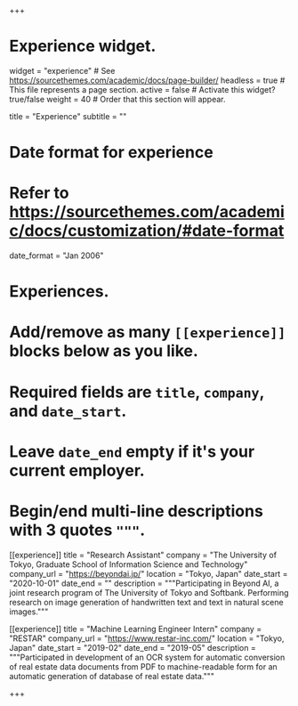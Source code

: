 +++
# Experience widget.
widget = "experience"  # See https://sourcethemes.com/academic/docs/page-builder/
headless = true  # This file represents a page section.
active = false  # Activate this widget? true/false
weight = 40  # Order that this section will appear.

title = "Experience"
subtitle = ""

# Date format for experience
#   Refer to https://sourcethemes.com/academic/docs/customization/#date-format
date_format = "Jan 2006"

# Experiences.
#   Add/remove as many `[[experience]]` blocks below as you like.
#   Required fields are `title`, `company`, and `date_start`.
#   Leave `date_end` empty if it's your current employer.
#   Begin/end multi-line descriptions with 3 quotes `"""`.
[[experience]]
  title = "Research Assistant"
  company = "The University of Tokyo, Graduate School of Information Science and Technology"
  company_url = "https://beyondai.jp/"
  location = "Tokyo, Japan"
  date_start = "2020-10-01"
  date_end = ""
  description = """Participating in Beyond AI, a joint research program of The University of Tokyo and Softbank.
  Performing research on image generation of handwritten text and text in natural scene images."""

[[experience]]
  title = "Machine Learning Engineer Intern"
  company = "RESTAR"
  company_url = "https://www.restar-inc.com/"
  location = "Tokyo, Japan"
  date_start = "2019-02"
  date_end = "2019-05"
  description = """Participated in development of an OCR system for automatic conversion of real estate data documents from PDF to machine-readable form for an automatic generation of database of real estate data."""

+++

